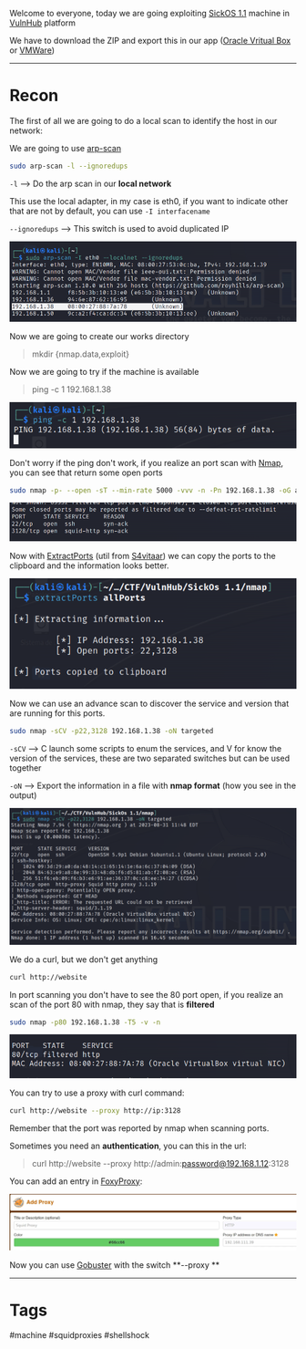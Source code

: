 
Welcome to everyone, today we are going exploiting [SickOS 1.1](https://www.vulnhub.com/entry/sickos-11,132/) machine in [VulnHub](https://www.vulnhub.com/) platform

We have to download the ZIP and export this in our app ([Oracle Vritual Box](https://www.virtualbox.org/) or [VMWare](https://www.vmware.com/es/products/workstation-player/workstation-player-evaluation.html))

---

# Recon


The first of all we are going to do a local scan to identify the host in our network:

We are going to use [arp-scan](../../Tools/Enumeration/arp-scan/arp-scan.md)

````bash
sudo arp-scan -l --ignoredups
````

`-l` --> Do the arp scan in our **local network**

This use the local adapter, in my case is eth0, if you want to indicate other that are not by default, you can use `-I interfacename`

`--ignoredups` --> This switch is used to avoid duplicated IP 

![](../../Images/Pasted%20image%2020230831173638.png)

Now we are going to create our works directory

> mkdir {nmap.data,exploit}

Now we are going to try if the machine is available

> ping -c 1 192.168.1.38


![](../../Images/Pasted%20image%2020230831173723.png)

Don't worry if the ping don't work, if you realize an port scan with [Nmap](../../Tools/Enumeration/Nmap/Nmap.md), you can see that return some open ports

````bash
sudo nmap -p- --open -sT --min-rate 5000 -vvv -n -Pn 192.168.1.38 -oG allPorts
````

![](../../Images/Pasted%20image%2020230831173703.png)

Now with [ExtractPorts](../../Utils/S4vitaar/ExtractPorts/ExtractPorts.md) (util from [S4vitaar](https://www.youtube.com/s4vitar)) we can copy the ports to the clipboard and the information looks better.

![](../../Images/Pasted%20image%2020230831174725.png)

Now we can use an advance scan to discover the service and version that are running for this ports.

````bash
sudo nmap -sCV -p22,3128 192.168.1.38 -oN targeted
````

`-sCV` --> C launch some scripts to enum the services, and V for know the version of the services, these are two separated switches but can be used together

`-oN` --> Export the information in a file with **nmap format** (how you see in the output)

![](../../Images/Pasted%20image%2020230831175056.png)

We do a curl, but we don't get anything

````bash
curl http://website
````

In port scanning you don't have to see the 80 port open, if you realize an scan of the port 80 with nmap, they say that is **filtered**

````bash
sudo nmap -p80 192.168.1.38 -T5 -v -n
````

![](../../Images/Pasted%20image%2020230831175504.png)


You can try to use a proxy with curl command:
````bash
curl http://website --proxy http://ip:3128
````

Remember that the port was reported by nmap when scanning ports.

Sometimes you need an **authentication**, you can this in the url:

> curl http://website --proxy http://admin:password@192.168.1.12:3128

You can add an entry in [FoxyProxy](https://addons.mozilla.org/es/firefox/addon/foxyproxy-standard/): 

![](../../Images/Pasted%20image%2020230830225543.png)

Now you can use [Gobuster](../../Tools/Enumeration/Gobuster.md) with the switch **--proxy **

---

# Tags

#machine #squidproxies #shellshock 
